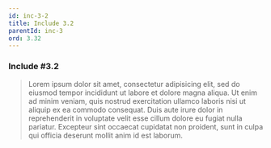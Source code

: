 ```yaml
---
id: inc-3-2
title: Include 3.2
parentId: inc-3
ord: 3.32
---
```

### Include #3.2

  > Lorem ipsum dolor sit amet, consectetur adipisicing elit, sed do eiusmod
  > tempor incididunt ut labore et dolore magna aliqua. Ut enim ad minim veniam,
  > quis nostrud exercitation ullamco laboris nisi ut aliquip ex ea commodo
  > consequat. Duis aute irure dolor in reprehenderit in voluptate velit esse
  > cillum dolore eu fugiat nulla pariatur. Excepteur sint occaecat cupidatat non
  > proident, sunt in culpa qui officia deserunt mollit anim id est laborum.